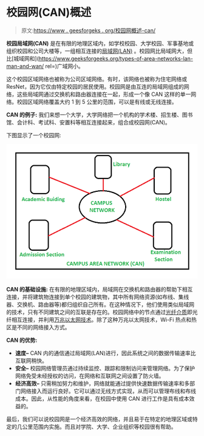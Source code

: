 # 校园网(CAN)概述

> 原文:[https://www . geesforgeks . org/校园网概述-can/](https://www.geeksforgeeks.org/overview-of-campus-area-network-can/)

**校园局域网(CAN)** 是在有限的地理区域内，如学校校园、大学校园、军事基地或组织校园和公司大楼等，一组相互连接的[局域网(LAN)](https://www.geeksforgeeks.org/types-of-area-networks-lan-man-and-wan/) 。校园网比局域网大，但比[城域网和](https://www.geeksforgeeks.org/types-of-area-networks-lan-man-and-wan/ rel=)广域网小。

这个校园区域网络也被称为公司区域网络。有时，该网络也被称为住宅网络或 ResNet，因为它仅由特定校园的居民使用。校园网是由互连的局域网组成的网络，这些局域网通过交换机和路由器连接在一起，形成一个像 CAN 这样的单一网络。校园区域网络覆盖大约 1 到 5 公里的范围，可以是有线或无线连接。

**CAN 的例子:**
我们来想一个大学，大学网络把一个机构的学术楼、招生楼、图书馆、会计科、考试科、安置科等相互连接起来，组合成校园网(CAN)。

下图显示了一个校园网:

![](img/78510562fa2387e232e075fe3ceeeaa8.png)

**CAN 的基础设施:**
在有限的地理区域内，局域网在交换机和路由器的帮助下相互连接，并将建筑物连接到单个校园的建筑物，其中所有网络资源(如布线、集线器、交换机、路由器等)都归组织自己所有。在这种情况下，他们使用类似局域网的技术，只有不同建筑之间的互联是存在的。校园网络中的节点通过[光纤介质](https://www.geeksforgeeks.org/fiber-optics-and-types/)即光纤相互连接，并利用[万兆以太网技术](https://www.geeksforgeeks.org/difference-between-fast-ethernet-and-gigabit-ethernet/)。除了这种万兆以太网技术，Wi-Fi 热点和热区是不同的网络接入方式。

**CAN 的优势:**

*   **速度–**
    CAN 内的通信通过局域网(LAN)进行，因此系统之间的数据传输速率比互联网稍快。
*   **安全–**
    校园网络管理员通过持续监控、跟踪和限制访问来管理网络。为了保护网络免受未经授权的访问，在网络和互联网之间设置了防火墙。
*   **经济高效–**
    只需稍加努力和维护，网络就能通过提供快速数据传输速率和多部门网络接入而运行良好。它可以通过无线方式实现，从而可以管理布线和布线成本。因此，从性能的角度来看，在校园中使用 CAN 进行工作是具有成本效益的。

最后，我们可以说校园网是一个经济高效的网络，并且易于在特定的地理区域或特定的几公里范围内实施。而且对学院、大学、企业组织等校园很有帮助。
